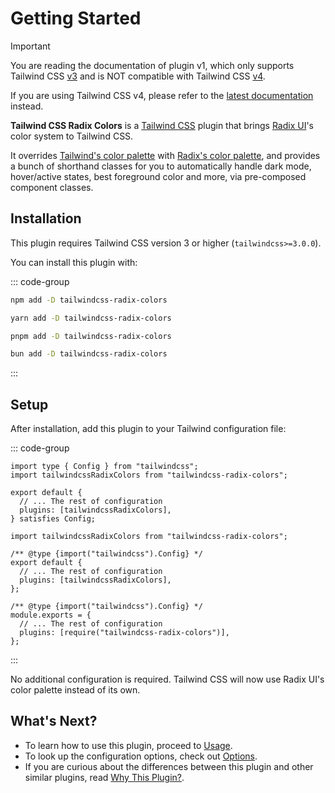 # Getting Started

> [!IMPORTANT]
>
> You are reading the documentation of plugin v1, which only supports Tailwind CSS [v3](https://v3.tailwindcss.com/) and is NOT compatible with Tailwind CSS [v4](https://tailwindcss.com/).
>
> If you are using Tailwind CSS v4, please refer to the [latest documentation](/latest/introduction) instead.

**Tailwind CSS Radix Colors** is a [Tailwind CSS](https://tailwindcss.com/) plugin that brings [Radix UI](https://www.radix-ui.com/)'s color system to Tailwind CSS.

It overrides [Tailwind's color palette](https://tailwindcss.com/docs/customizing-colors) with [Radix's color palette](https://www.radix-ui.com/colors), and provides a bunch of shorthand classes for you to automatically handle dark mode, hover/active states, best foreground color and more, via pre-composed component classes.

## Installation

This plugin requires Tailwind CSS version 3 or higher (`tailwindcss>=3.0.0`).

You can install this plugin with:

::: code-group

```sh [npm]
npm add -D tailwindcss-radix-colors
```

```sh [yarn]
yarn add -D tailwindcss-radix-colors
```

```sh [pnpm]
pnpm add -D tailwindcss-radix-colors
```

```sh [bun]
bun add -D tailwindcss-radix-colors
```

:::

## Setup

After installation, add this plugin to your Tailwind configuration file:

::: code-group

```ts{2,6} [tailwind.config.ts]
import type { Config } from "tailwindcss";
import tailwindcssRadixColors from "tailwindcss-radix-colors";

export default {
  // ... The rest of configuration
  plugins: [tailwindcssRadixColors],
} satisfies Config;
```

```js{1,6} [tailwind.config.mjs]
import tailwindcssRadixColors from "tailwindcss-radix-colors";

/** @type {import("tailwindcss").Config} */
export default {
  // ... The rest of configuration
  plugins: [tailwindcssRadixColors],
};
```

```js{4} [tailwind.config.cjs]
/** @type {import("tailwindcss").Config} */
module.exports = {
  // ... The rest of configuration
  plugins: [require("tailwindcss-radix-colors")],
};
```

:::

No additional configuration is required. Tailwind CSS will now use Radix UI's color palette instead of its own.

## What's Next?

- To learn how to use this plugin, proceed to [Usage](/v1/introduction/usage).
- To look up the configuration options, check out [Options](/v1/reference/options).
- If you are curious about the differences between this plugin and other similar plugins, read [Why This Plugin?](/v1/faq/why-this-plugin).
